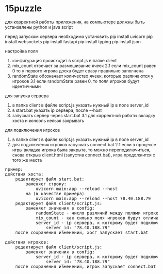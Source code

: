 # 15puzzle

для корректной работы приложения, на компьютере должны быть установлены python и java script

перед запуском сервера необходимо установить
pip install uvicorn
pip install websockets
pip install fastapi
pip install typing
pip install json


настройка поля
1. конфигурация происходит в script.js в папке client
2. mix_count отвечает за размешивание ячеек
2.1 если mix_count равен 0 то у первого игрока доска будет сразу правильно заполнена
3. randomState обозначает количество ячеек, которые различаются у игроков
3.1 если randomState равен 0, то поля игроков будут идентичными

для запуска сервера
1. в папке client в файле script.js указать нужный ip в поле server_id
2. в start.bat указать ip сервера, после --host
3. запускать сервер через start.bat
3.1 для корректной работы вкладку хоста и консоль нельзя закрывать

для подключения игроков
1. в папке client в файле script.js указать нужный ip в поле server_id
2. для подключения игроков запускать connect.bat
2.1 если в процессе игры вкладка игрока была закрыта, то можно переподключиться, снова открыв client.html (запустив connect.bat), игра продолжится с того же места

<pre>
пример: 
действия хоста:
    редактирует файл start.bat:
        заменяет строку:
            uvicorn main:app --reload --host 
        на (в качестве примера)
            uvicorn main:app --reload --host 78.40.188.79
    редактирует файл client/script.js:
        заменяет значения в config:
            randomState - число различий между полями игроков
            mix_count - как сильно поля игроков будут отличаться от правильно решённого
            server_id - ip сервера, к которому будет подключение, в нашем примере на:
                server_id: "78.40.188.79"
    после сохранения изменений, хост запускает start.bat

действия игроков:
    редактирует файл client/script.js:
        заменяет значения в config:
            server_id - ip сервера, к которому будет подключение, в нашем примере на:
                server_id: "78.40.188.79"
    после сохранения изменений, игрок запускает connect.bat
</pre>